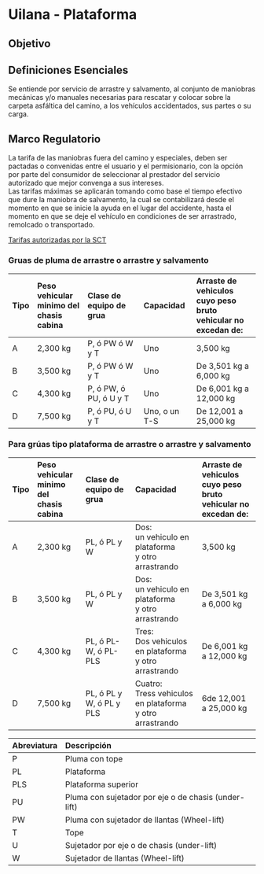 # Uilana - Plataforma
## Objetivo

## Definiciones Esenciales
Se entiende por servicio de arrastre y salvamento, al conjunto de maniobras mecánicas y/o manuales necesarias para rescatar y colocar sobre la carpeta asfáltica del camino, a los vehículos accidentados, sus partes o su carga.

## Marco Regulatorio
La tarifa de las maniobras fuera del camino y especiales, deben ser pactadas o convenidas entre el usuario y el permisionario, con la opción por parte del consumidor de seleccionar al prestador del servicio autorizado que mejor convenga a sus intereses.<br>
Las tarifas máximas se aplicarán tomando como base el tiempo efectivo que dure la maniobra de salvamento, la cual se contabilizará desde el momento en que se inicie la ayuda en el lugar del accidente, hasta el momento en que se deje el vehículo en condiciones de ser arrastrado, remolcado o transportado.

[Tarifas autorizadas por la SCT](https://github.com/jrra78/uilanaPlat/blob/main/tarifas%20base%20autorizadas%20(referencia).md)<br>

### Gruas de pluma de arrastre o arrastre y salvamento
| Tipo | Peso vehicular <br> minimo del <br> chasis cabina| Clase de equipo de grua | Capacidad | Arraste de <br> vehiculos cuyo peso <br> bruto vehicular no <br> excedan de:|
| :---  | :--- | :--- | :--- |  :--- |
| A     | 2,300 kg | P, ó PW ó W y T | Uno | 3,500 kg | 
| B     | 3,500 kg | P, ó  PW ó  W y T | Uno | De 3,501 kg a 6,000 kg | 
| C     | 4,300 kg | P, ó  PW, ó  PU, ó  U y T | Uno | De 6,001 kg a 12,000 kg | 
| D     | 7,500 kg | P, ó  PU, ó  U y T | Uno, o un T-S | De 12,001 a 25,000 kg | 

### Para grúas tipo plataforma de arrastre o arrastre y salvamento

| Tipo | Peso vehicular <br> minimo del <br> chasis cabina| Clase de equipo de grua | Capacidad | Arraste de <br> vehiculos cuyo peso <br> bruto vehicular no <br> excedan de:|
| :---  | :--- | :--- | :--- |  :--- |
| A     | 2,300 kg | PL, ó  PL y W | Dos: <br> un vehiculo en plataforma <br> y otro arrastrando | 3,500 kg | 
| B     | 3,500 kg | PL, ó  PL y W | Dos: <br> un vehiculo en plataforma <br> y otro arrastrando | De 3,501 kg a 6,000 kg | 
| C     | 4,300 kg | PL, ó  PL-W,  ó  PL-PLS | Tres: <br> Dos vehiculos en plataforma <br> y otro arrastrando | De 6,001 kg a 12,000 kg | 
| D     | 7,500 kg | PL, ó  PL y W,  ó  PL y PLS | Cuatro: <br> Tress vehiculos en plataforma <br> y otro arrastrando | 6de 12,001 a 25,000 kg | 


| Abreviatura  | Descripción    |  
| :---         | :---           |
| P            | Pluma con tope    |
| PL           | Plataforma        |
| PLS          | Plataforma superior |
| PU           | Pluma con sujetador por eje o de chasis (under-lift) |
| PW           | Pluma con sujetador de llantas (Wheel-lift) |
| T            | Tope |
| U            | Sujetador por eje o de chasis (under-lift) |
| W            | Sujetador de llantas (Wheel-lift) |
